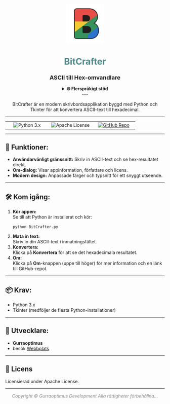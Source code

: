 <div align="center">

<img src="https://raw.githubusercontent.com/gurraoptimus/BitCrafter/gh-page/assets/BitCrafter%20(2).png" alt="BitCrafter Logo" width="120" />

# <span style="color:#4F8A8B;">BitCrafter</span>
### <span style="font-size:1.1em; color:#222;">ASCII till Hex-omvandlare</span>

<details>
<summary><b>🌐 Flerspråkigt stöd</b></summary>

BitCrafter README finns på flera språk:

- [English](../README.md)
- [Svenska](/Multi-language/) (aktuell)
- [한국어](/Multi-language/README.ko.md)
- [Norsk](/Multi-language/README.no.md)

Vill du bidra med en översättning? Skapa en ny `README.[lang].md`-fil och skicka en pull request.
</details>
</details>
---

BitCrafter är en modern skrivbordsapplikation byggd med Python och Tkinter för att konvertera ASCII-text till hexadecimal.

</div>

---

<div align="center">

<table>
    <tr>
        <td align="center" width="33%">
            <img src="https://img.shields.io/badge/Python-3.x-blue?logo=python" alt="Python 3.x" />
        </td>
        <td align="center" width="33%">
            <img src="https://img.shields.io/badge/License-Apache-green.svg" alt="Apache License" />
        </td>
        <td align="center" width="33%">
            <a href="https://github.com/gurraoptimus/BitCrafter/tree/setup">
                <img src="https://img.shields.io/badge/GitHub-Repository-black?logo=github" alt="GitHub Repo" />
            </a>
        </td>
    </tr>
</table>

</div>

---

## 🚀 Funktioner:

- **Användarvänligt gränssnitt:** Skriv in ASCII-text och se hex-resultatet direkt.
- **Om-dialog:** Visar appinformation, författare och licens.
- **Modern design:** Anpassade färger och typsnitt för ett snyggt utseende.

---

## 🛠️ Kom igång:

<ol>
    <li>
        <b>Kör appen:</b><br>
        Se till att Python är installerat och kör:<br>
        <pre><code>python BitCrafter.py</code></pre>
    </li>
    <li>
        <b>Mata in text:</b><br>
        Skriv in din ASCII-text i inmatningsfältet.
    </li>
    <li>
        <b>Konvertera:</b><br>
        Klicka på <b>Konvertera</b> för att se det hexadecimala resultatet.
    </li>
    <li>
        <b>Om:</b><br>
        Klicka på <b>Om</b>-knappen (uppe till höger) för mer information och en länk till GitHub-repot.
    </li>
</ol>

---

## 📦 Krav:

- Python 3.x  
- Tkinter (medföljer de flesta Python-installationer)

---

## 👤 Utvecklare:

- **Gurraoptimus**  
- besök [Webbplats](https://gurraoptimus.github.io/BitCrafter)

---

## 📄 Licens

Licensierad under Apache License.

---

<div align="center" style="color:#888;">
    <em>Copyright &copy; Gurraoptimus Development Alla rättigheter förbehållna&mldr;</em>
</div>
